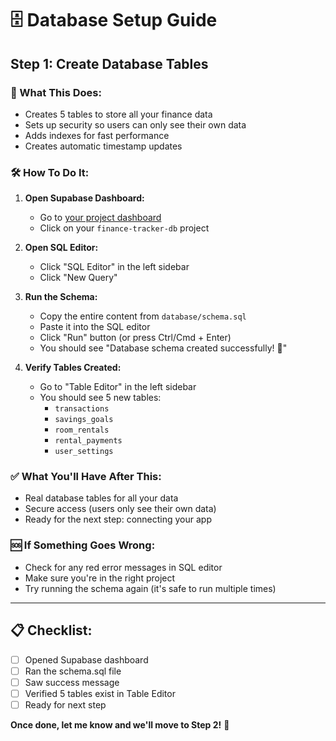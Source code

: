 # 🗄️ Database Setup Guide

## Step 1: Create Database Tables

### 📖 What This Does:
- Creates 5 tables to store all your finance data
- Sets up security so users can only see their own data
- Adds indexes for fast performance
- Creates automatic timestamp updates

### 🛠️ How To Do It:

1. **Open Supabase Dashboard:**
   - Go to [your project dashboard](https://app.supabase.com)
   - Click on your `finance-tracker-db` project

2. **Open SQL Editor:**
   - Click "SQL Editor" in the left sidebar
   - Click "New Query"

3. **Run the Schema:**
   - Copy the entire content from `database/schema.sql`
   - Paste it into the SQL editor
   - Click "Run" button (or press Ctrl/Cmd + Enter)
   - You should see "Database schema created successfully! 🎉"

4. **Verify Tables Created:**
   - Go to "Table Editor" in the left sidebar
   - You should see 5 new tables:
     - `transactions`
     - `savings_goals` 
     - `room_rentals`
     - `rental_payments`
     - `user_settings`

### ✅ What You'll Have After This:
- Real database tables for all your data
- Secure access (users only see their own data)
- Ready for the next step: connecting your app

### 🆘 If Something Goes Wrong:
- Check for any red error messages in SQL editor
- Make sure you're in the right project
- Try running the schema again (it's safe to run multiple times)

---

## 📋 Checklist:
- [ ] Opened Supabase dashboard
- [ ] Ran the schema.sql file
- [ ] Saw success message
- [ ] Verified 5 tables exist in Table Editor
- [ ] Ready for next step

**Once done, let me know and we'll move to Step 2!** 🚀
